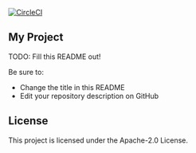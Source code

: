 [![CircleCI](https://circleci.com/gh/aws/eks-charts.svg?style=svg)](https://circleci.com/gh/aws/eks-charts)

## My Project

TODO: Fill this README out!

Be sure to:

* Change the title in this README
* Edit your repository description on GitHub

## License

This project is licensed under the Apache-2.0 License.

